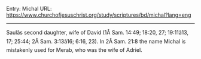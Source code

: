 Entry: Michal
URL: https://www.churchofjesuschrist.org/study/scriptures/bd/michal?lang=eng

---

Saulâs second daughter, wife of David (1Â Sam. 14:49; 18:20, 27; 19:11â13, 17; 25:44; 2Â Sam. 3:13â16; 6:16, 23). In 2Â Sam. 21:8 the name Michal is mistakenly used for Merab, who was the wife of Adriel.
